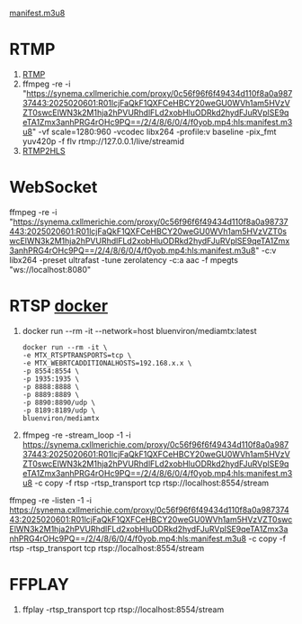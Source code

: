 [manifest.m3u8](https://synema.cxllmerichie.com/proxy/0c56f96f6f49434d110f8a0a98737443:2025020601:R01lcjFaQkF1QXFCeHBCY20weGU0WVh1am5HVzVZT0swcElWN3k2M1hja2hPVURhdlFLd2xobHluODRkd2hydFJuRVplSE9qeTA1Zmx3anhPRG4rOHc9PQ==/2/4/8/6/0/4/f0yob.mp4:hls:manifest.m3u8)

# RTMP
1. [RTMP](https://hub.docker.com/r/tiangolo/nginx-rtmp/)
2. ffmpeg -re -i "https://synema.cxllmerichie.com/proxy/0c56f96f6f49434d110f8a0a98737443:2025020601:R01lcjFaQkF1QXFCeHBCY20weGU0WVh1am5HVzVZT0swcElWN3k2M1hja2hPVURhdlFLd2xobHluODRkd2hydFJuRVplSE9qeTA1Zmx3anhPRG4rOHc9PQ==/2/4/8/6/0/4/f0yob.mp4:hls:manifest.m3u8" -vf scale=1280:960 -vcodec libx264 -profile:v baseline -pix_fmt yuv420p -f flv rtmp://127.0.0.1/live/streamid
3. [RTMP2HLS](https://stackoverflow.com/questions/19658216/how-can-we-transcode-live-rtmp-stream-to-live-hls-stream-using-ffmpeg)

# WebSocket
ffmpeg -re -i "https://synema.cxllmerichie.com/proxy/0c56f96f6f49434d110f8a0a98737443:2025020601:R01lcjFaQkF1QXFCeHBCY20weGU0WVh1am5HVzVZT0swcElWN3k2M1hja2hPVURhdlFLd2xobHluODRkd2hydFJuRVplSE9qeTA1Zmx3anhPRG4rOHc9PQ==/2/4/8/6/0/4/f0yob.mp4:hls:manifest.m3u8" -c:v libx264 -preset ultrafast -tune zerolatency -c:a aac -f mpegts "ws://localhost:8080"

# RTSP [docker](https://github.com/bluenviron/mediamtx?tab=readme-ov-file#ffmpeg)
1. docker run --rm -it --network=host bluenviron/mediamtx:latest
    ```
    docker run --rm -it \
    -e MTX_RTSPTRANSPORTS=tcp \
    -e MTX_WEBRTCADDITIONALHOSTS=192.168.x.x \
    -p 8554:8554 \
    -p 1935:1935 \
    -p 8888:8888 \
    -p 8889:8889 \
    -p 8890:8890/udp \
    -p 8189:8189/udp \
    bluenviron/mediamtx 
    ```
2. ffmpeg -re -stream_loop -1 -i https://synema.cxllmerichie.com/proxy/0c56f96f6f49434d110f8a0a98737443:2025020601:R01lcjFaQkF1QXFCeHBCY20weGU0WVh1am5HVzVZT0swcElWN3k2M1hja2hPVURhdlFLd2xobHluODRkd2hydFJuRVplSE9qeTA1Zmx3anhPRG4rOHc9PQ==/2/4/8/6/0/4/f0yob.mp4:hls:manifest.m3u8 -c copy -f rtsp -rtsp_transport tcp rtsp://localhost:8554/stream

ffmpeg -re -listen -1 -i https://synema.cxllmerichie.com/proxy/0c56f96f6f49434d110f8a0a98737443:2025020601:R01lcjFaQkF1QXFCeHBCY20weGU0WVh1am5HVzVZT0swcElWN3k2M1hja2hPVURhdlFLd2xobHluODRkd2hydFJuRVplSE9qeTA1Zmx3anhPRG4rOHc9PQ==/2/4/8/6/0/4/f0yob.mp4:hls:manifest.m3u8 -c copy -f rtsp -rtsp_transport tcp rtsp://localhost:8554/stream

# FFPLAY
1. ffplay -rtsp_transport tcp rtsp://localhost:8554/stream